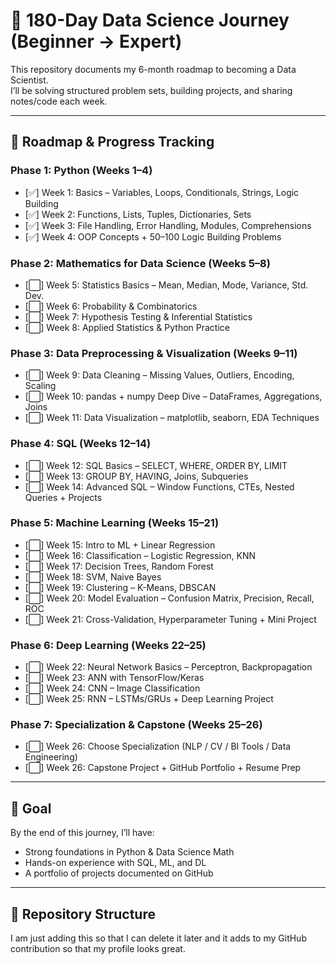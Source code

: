 # 📘 180-Day Data Science Journey (Beginner → Expert)

This repository documents my 6-month roadmap to becoming a Data Scientist.  
I’ll be solving structured problem sets, building projects, and sharing notes/code each week.  

---

## 📅 Roadmap & Progress Tracking  

### **Phase 1: Python (Weeks 1–4)**
- [✅] Week 1: Basics – Variables, Loops, Conditionals, Strings, Logic Building  
- [✅] Week 2: Functions, Lists, Tuples, Dictionaries, Sets  
- [✅] Week 3: File Handling, Error Handling, Modules, Comprehensions  
- [✅] Week 4: OOP Concepts + 50–100 Logic Building Problems  

### **Phase 2: Mathematics for Data Science (Weeks 5–8)**
- [⬜] Week 5: Statistics Basics – Mean, Median, Mode, Variance, Std. Dev.  
- [⬜] Week 6: Probability & Combinatorics  
- [⬜] Week 7: Hypothesis Testing & Inferential Statistics  
- [⬜] Week 8: Applied Statistics & Python Practice  

### **Phase 3: Data Preprocessing & Visualization (Weeks 9–11)**
- [⬜] Week 9: Data Cleaning – Missing Values, Outliers, Encoding, Scaling  
- [⬜] Week 10: pandas + numpy Deep Dive – DataFrames, Aggregations, Joins  
- [⬜] Week 11: Data Visualization – matplotlib, seaborn, EDA Techniques  

### **Phase 4: SQL (Weeks 12–14)**
- [⬜] Week 12: SQL Basics – SELECT, WHERE, ORDER BY, LIMIT  
- [⬜] Week 13: GROUP BY, HAVING, Joins, Subqueries  
- [⬜] Week 14: Advanced SQL – Window Functions, CTEs, Nested Queries + Projects  

### **Phase 5: Machine Learning (Weeks 15–21)**
- [⬜] Week 15: Intro to ML + Linear Regression  
- [⬜] Week 16: Classification – Logistic Regression, KNN  
- [⬜] Week 17: Decision Trees, Random Forest  
- [⬜] Week 18: SVM, Naive Bayes  
- [⬜] Week 19: Clustering – K-Means, DBSCAN  
- [⬜] Week 20: Model Evaluation – Confusion Matrix, Precision, Recall, ROC  
- [⬜] Week 21: Cross-Validation, Hyperparameter Tuning + Mini Project  

### **Phase 6: Deep Learning (Weeks 22–25)**
- [⬜] Week 22: Neural Network Basics – Perceptron, Backpropagation  
- [⬜] Week 23: ANN with TensorFlow/Keras  
- [⬜] Week 24: CNN – Image Classification  
- [⬜] Week 25: RNN – LSTMs/GRUs + Deep Learning Project  

### **Phase 7: Specialization & Capstone (Weeks 25–26)**
- [⬜] Week 26: Choose Specialization (NLP / CV / BI Tools / Data Engineering)  
- [⬜] Week 26: Capstone Project + GitHub Portfolio + Resume Prep  

---

## 🎯 Goal  
By the end of this journey, I’ll have:  
- Strong foundations in Python & Data Science Math  
- Hands-on experience with SQL, ML, and DL  
- A portfolio of projects documented on GitHub  

---

## 📂 Repository Structure  
I am just adding this so that I can delete it later and it adds to my GitHub contribution so that my profile looks great.
